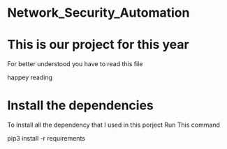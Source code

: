 # Network_Security_Automation
# This is our project for this year

For better understood you have to read this file

happey reading 

# Install the dependencies

To Install all the dependency that I used in this porject 
Run This command

pip3 install -r requirements
